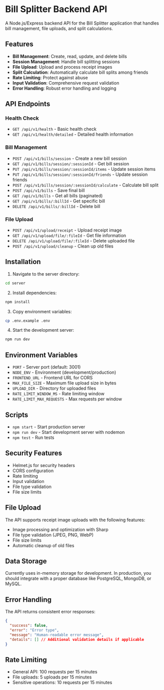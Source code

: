 # Bill Splitter Backend API

A Node.js/Express backend API for the Bill Splitter application that handles bill management, file uploads, and split calculations.

## Features

- **Bill Management**: Create, read, update, and delete bills
- **Session Management**: Handle bill splitting sessions
- **File Upload**: Upload and process receipt images
- **Split Calculation**: Automatically calculate bill splits among friends
- **Rate Limiting**: Protect against abuse
- **Input Validation**: Comprehensive request validation
- **Error Handling**: Robust error handling and logging

## API Endpoints

### Health Check
- `GET /api/v1/health` - Basic health check
- `GET /api/v1/health/detailed` - Detailed health information

### Bill Management
- `POST /api/v1/bills/session` - Create a new bill session
- `GET /api/v1/bills/session/:sessionId` - Get bill session
- `PUT /api/v1/bills/session/:sessionId/items` - Update session items
- `PUT /api/v1/bills/session/:sessionId/friends` - Update session friends
- `POST /api/v1/bills/session/:sessionId/calculate` - Calculate bill split
- `POST /api/v1/bills` - Save final bill
- `GET /api/v1/bills` - Get all bills (paginated)
- `GET /api/v1/bills/:billId` - Get specific bill
- `DELETE /api/v1/bills/:billId` - Delete bill

### File Upload
- `POST /api/v1/upload/receipt` - Upload receipt image
- `GET /api/v1/upload/file/:fileId` - Get file information
- `DELETE /api/v1/upload/file/:fileId` - Delete uploaded file
- `POST /api/v1/upload/cleanup` - Clean up old files

## Installation

1. Navigate to the server directory:
```bash
cd server
```

2. Install dependencies:
```bash
npm install
```

3. Copy environment variables:
```bash
cp .env.example .env
```

4. Start the development server:
```bash
npm run dev
```

## Environment Variables

- `PORT` - Server port (default: 3001)
- `NODE_ENV` - Environment (development/production)
- `FRONTEND_URL` - Frontend URL for CORS
- `MAX_FILE_SIZE` - Maximum file upload size in bytes
- `UPLOAD_DIR` - Directory for uploaded files
- `RATE_LIMIT_WINDOW_MS` - Rate limiting window
- `RATE_LIMIT_MAX_REQUESTS` - Max requests per window

## Scripts

- `npm start` - Start production server
- `npm run dev` - Start development server with nodemon
- `npm test` - Run tests

## Security Features

- Helmet.js for security headers
- CORS configuration
- Rate limiting
- Input validation
- File type validation
- File size limits

## File Upload

The API supports receipt image uploads with the following features:
- Image processing and optimization with Sharp
- File type validation (JPEG, PNG, WebP)
- File size limits
- Automatic cleanup of old files

## Data Storage

Currently uses in-memory storage for development. In production, you should integrate with a proper database like PostgreSQL, MongoDB, or MySQL.

## Error Handling

The API returns consistent error responses:
```json
{
  "success": false,
  "error": "Error type",
  "message": "Human-readable error message",
  "details": [] // Additional validation details if applicable
}
```

## Rate Limiting

- General API: 100 requests per 15 minutes
- File uploads: 5 uploads per 15 minutes
- Sensitive operations: 10 requests per 15 minutes